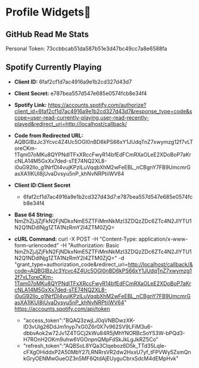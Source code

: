 # Profile Widgets🥡

## GitHub Read Me Stats

Personal Token: 73ccbbcab51da587b51e3d47bc49cc7a8e6588fa

## Spotify Currently Playing

- **Client ID:** 6faf2cf1d7ac4916a9e1b2cd327d43d7
- **Client Secret:** e787bea557d547e685e0574fcb8e34f4
- **Spotify Link:** <https://accounts.spotify.com/authorize?client_id=6faf2cf1d7ac4916a9e1b2cd327d43d7&response_type=code&scope=user-read-currently-playing,user-read-recently-played&redirect_uri=http://localhost/callback/>
- **Code from Redirected URL:** AQBGlBzJc3Ycvc4Z4Uc5OGl0nBD6kPS66xY1JUdqTnZ7xwymzg12f7vLToreCKm-1Tqm07oMKu8QYPNdlTFxXRccFwyR14bfEdFCmRXaOLeE2XDoBoP7aKrcNLA14M5GxXx7ded-sTE74NQ2XL8-i0uG92Ilo_g1NrfDI4vujKPzILuVqqbXhM2wFeEBL_nCBgnY7FB9UmcmrGasXA1IKUI8jUvaDvsyu5nP_khNvNRPtiiWV64
- **Client ID:Client Secret**
  - 6faf2cf1d7ac4916a9e1b2cd327d43d7:e787bea557d547e685e0574fcb8e34f4
- **Base 64 String:**
  NmZhZjJjZjFkN2FjNDkxNmE5ZTFiMmNkMzI3ZDQzZDc6ZTc4N2JlYTU1N2Q1NDdlNjg1ZTA1NzRmY2I4ZTM0ZjQ=
- **cURL Command:** curl -X POST -H "Content-Type: application/x-www-form-urlencoded" -H "Authorization: Basic NmZhZjJjZjFkN2FjNDkxNmE5ZTFiMmNkMzI3ZDQzZDc6ZTc4N2JlYTU1N2Q1NDdlNjg1ZTA1NzRmY2I4ZTM0ZjQ=" -d "grant_type=authorization_code&redirect_uri=<http://localhost/callback/&code=AQBGlBzJc3Ycvc4Z4Uc5OGl0nBD6kPS66xY1JUdqTnZ7xwymzg12f7vLToreCKm-1Tqm07oMKu8QYPNdlTFxXRccFwyR14bfEdFCmRXaOLeE2XDoBoP7aKrcNLA14M5GxXx7ded-sTE74NQ2XL8-i0uG92Ilo_g1NrfDI4vujKPzILuVqqbXhM2wFeEBL_nCBgnY7FB9UmcmrGasXA1IKUI8jUvaDvsyu5nP_khNvNRPtiiWV64>" <https://accounts.spotify.com/api/token>

  - "access_token":"BQAQ3zwjLJ0qVNBDwzXK-ID3vUlg26DdJm1nyp7xG0Z6r0X7v962SV9LFiM3u6-dbbvAok2w72Jv1Z4TGCj2kWu84R5jMhYNORBcSoY53W-bPQd3-H7ROnH2OKm9uhw6VGOnpnQMpFdSkJkLgJkRZ5Co"
  - "refresh_token":"AQBSoL8YQa3Clqeboz6D5k_TTd35LqIe-cFXgOHiddxP2A50MbY27LRNRrsVR2dw2HxxU7yf_tFPVWy5ZsmQnkGryOENMwGueOZ3n5MF6QtdAjEUyguCbrxSdcM4dEMpHvk"
